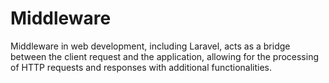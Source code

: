 # Middleware
Middleware in web development, including Laravel, acts as a bridge between the client request and the application, allowing for the processing of HTTP requests and responses with additional functionalities.
